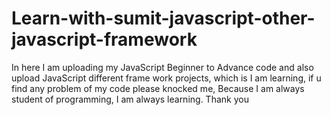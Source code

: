 # Learn-with-sumit-javascript-other-javascript-framework
In here I am uploading my JavaScript Beginner to Advance code and also upload JavaScript different frame work projects, which is I am learning, if u find any problem of my code please knocked me, Because I am always student of programming, I am always learning. Thank you
